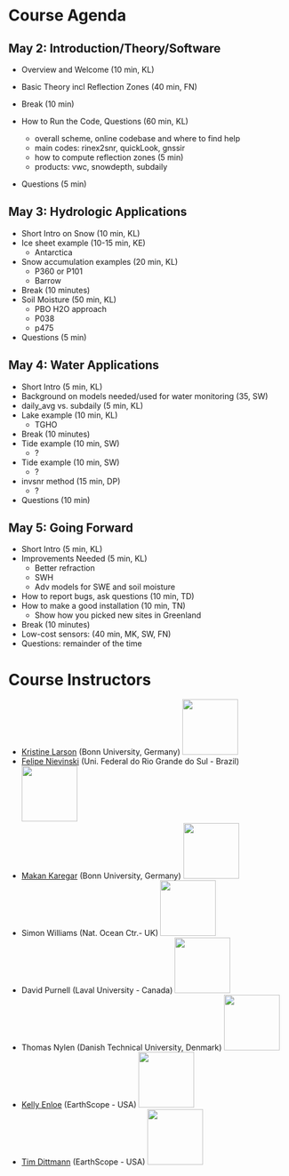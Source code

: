 # Course Agenda

## May 2: Introduction/Theory/Software
- Overview and Welcome (10 min, KL)
- Basic Theory incl Reflection Zones (40 min, FN) 
- Break (10 min)
- How to Run the Code, Questions (60 min, KL) 
  - overall scheme, online codebase and where to find help
  - main codes: rinex2snr, quickLook, gnssir
  - how to compute reflection zones (5 min)
  - products: vwc, snowdepth, subdaily

- Questions (5 min)

## May 3: Hydrologic Applications
- Short Intro on Snow (10 min, KL)
- Ice sheet example (10-15 min, KE) 
  - Antarctica
- Snow accumulation examples (20 min, KL)
  - P360 or P101
  - Barrow
- Break (10 minutes)
- Soil Moisture (50 min, KL) 
  - PBO H2O approach
  - P038
  - p475
- Questions (5 min)

## May 4: Water Applications
- Short Intro (5 min, KL) 
- Background on models needed/used for water monitoring (35, SW)
- daily_avg vs. subdaily (5 min, KL)
- Lake example (10 min, KL)
  - TGHO
- Break (10 minutes)
- Tide example (10 min, SW)
  - ?
- Tide example (10 min, SW)
  - ?
- invsnr method (15 min, DP) 
  - ?
- Questions (10 min)

## May 5: Going Forward
- Short Intro (5 min, KL)
- Improvements Needed (5 min, KL)  
  - Better refraction
  - SWH
  - Adv models for SWE and soil moisture
- How to report bugs, ask questions (10 min, TD)
- How to make a good installation (10 min, TN) 
  - Show how you picked new sites in Greenland
- Break (10 minutes)
- Low-cost sensors: (40 min, MK, SW, FN)
- Questions: remainder of the time

# Course Instructors

* [Kristine Larson](https://github.com/kristinemlarson) (Bonn University, Germany)
<image src = "https://gnss-reflections.org/static/images/Kristine-NYC-crop.jpg" width="100px"></image>
* [Felipe Nievinski](https://github.com/fgnievinski) (Uni. Federal do Rio Grande do Sul - Brazil) 
<image src = "https://spotlight.unavco.org/station-pages/p360/eo/scientistPhoto.jpg" width="100px"></image>
* [Makan Karegar](https://github.com/MakanAKaregar) (Bonn University, Germany) 
<image src = "https://gnss-reflections.org/static/images/makan.jpg" width="100px"></image>
* Simon Williams (Nat. Ocean Ctr.- UK) 
<image src = "https://gnss-reflections.org/static/images/Simon_Williams12.jpg" width="100px"></image>
* David Purnell (Laval University - Canada) 
<image src = "https://gnss-reflections.org/static/images/david_purnell2.jpg" width="100px"></image>
* Thomas Nylen (Danish Technical University, Denmark) 
<image src = "https://gnss-reflections.org/static/images/thomas_nylen.jpg" width="100px"></image>
* [Kelly Enloe](https://github.com/k-enloe) (EarthScope - USA) 
<image src = "https://gnss-reflections.org/static/images/kellyenloe.jpg" width="100px"></image>
* [Tim Dittmann](https://github.com/timdittmann) (EarthScope - USA) 
<image src = "https://gnss-reflections.org/static/images/tim_dittmann.jpg" width="100px"></image>
